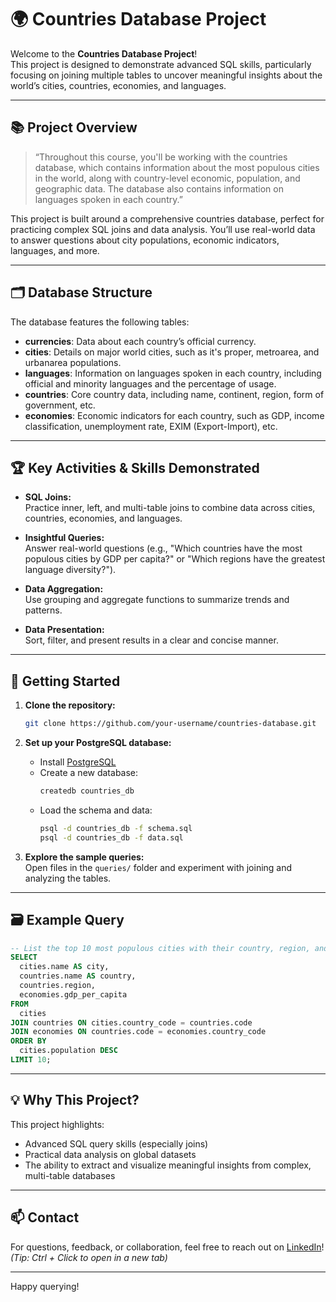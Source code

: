 
# 🌍 Countries Database Project

Welcome to the **Countries Database Project**!  
This project is designed to demonstrate advanced SQL skills, particularly focusing on joining multiple tables to uncover meaningful insights about the world’s cities, countries, economies, and languages.

---

## 📚 Project Overview

> “Throughout this course, you'll be working with the countries database, which contains information about the most populous cities in the world, along with country-level economic, population, and geographic data. The database also contains information on languages spoken in each country.”

This project is built around a comprehensive countries database, perfect for practicing complex SQL joins and data analysis. You’ll use real-world data to answer questions about city populations, economic indicators, languages, and more.

---

## 🗂️ Database Structure

The database features the following tables:

- **currencies**: Data about each country’s official currency.
- **cities**: Details on major world cities, such as it's proper,	metroarea, and urbanarea populations.
- **languages**: Information on languages spoken in each country, including official and minority languages and the percentage of usage.
- **countries**: Core country data, including name, continent, region, form of government, etc.
- **economies**: Economic indicators for each country, such as GDP, income classification, unemployment rate, EXIM (Export-Import), etc.

---

## 🏆 Key Activities & Skills Demonstrated

- **SQL Joins:**  
  Practice inner, left, and multi-table joins to combine data across cities, countries, economies, and languages.

- **Insightful Queries:**  
  Answer real-world questions (e.g., "Which countries have the most populous cities by GDP per capita?" or "Which regions have the greatest language diversity?").

- **Data Aggregation:**  
  Use grouping and aggregate functions to summarize trends and patterns.

- **Data Presentation:**  
  Sort, filter, and present results in a clear and concise manner.

---

## 🚀 Getting Started

1. **Clone the repository:**
   ```bash
   git clone https://github.com/your-username/countries-database.git
   ```

2. **Set up your PostgreSQL database:**
   - Install [PostgreSQL](https://www.postgresql.org/download/)
   - Create a new database:
     ```bash
     createdb countries_db
     ```
   - Load the schema and data:
     ```bash
     psql -d countries_db -f schema.sql
     psql -d countries_db -f data.sql
     ```

3. **Explore the sample queries:**  
   Open files in the `queries/` folder and experiment with joining and analyzing the tables.

---

## 🗃️ Example Query

```sql
-- List the top 10 most populous cities with their country, region, and GDP per capita
SELECT
  cities.name AS city,
  countries.name AS country,
  countries.region,
  economies.gdp_per_capita
FROM
  cities
JOIN countries ON cities.country_code = countries.code
JOIN economies ON countries.code = economies.country_code
ORDER BY
  cities.population DESC
LIMIT 10;
```

---

## 💡 Why This Project?

This project highlights:
- Advanced SQL query skills (especially joins)
- Practical data analysis on global datasets
- The ability to extract and visualize meaningful insights from complex, multi-table databases

---

## 📫 Contact

For questions, feedback, or collaboration, feel free to reach out on [LinkedIn](https://www.linkedin.com/in/etienobong-edo)! *(Tip: Ctrl + Click to open in a new tab)*

---

Happy querying!
